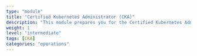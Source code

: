 ```yaml
---
type: "module"
title: "Certified Kubernetes Administrator (CKA)"
description: "This module prepares you for the Certified Kubernetes Administrator (CKA) exam, covering essential topics such as cluster architecture, installation, configuration, and troubleshooting."
weight: 1
level: "intermediate"
tags: [CKA]
categories: "operations"
---
```

